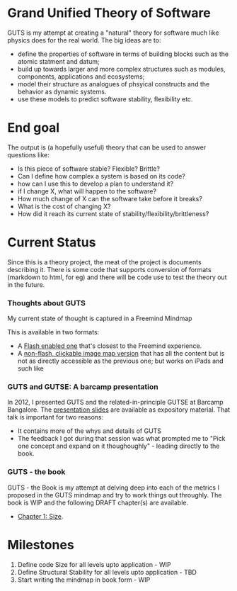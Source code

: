 Grand Unified Theory of Software
================================

GUTS is my attempt at creating a "natural" theory for software much like physics does for the real world. The big ideas are to:

- define the properties of software in terms of building blocks such as the atomic statment and datum;
- build up towards larger and more complex structures such as modules, components, applications and ecosystems; 
- model their structure as analogues of phsyical constructs and the behavior as dynamic systems.
- use these models to predict software stability, flexibility etc.

End goal
========

The output is (a hopefully useful) theory that can be used to answer questions like:


- Is this piece of software stable? Flexible? Brittle?
- Can I define how complex a system is based on its code?
- how can I use this to develop a plan to understand it?
- if I change X, what will happen to the software?
- How much change of X can the software take before it breaks?
- What is the cost of changing X?
- How did it reach its current state of stability/flexibility/brittleness?


Current Status
==============

Since this is a theory project, the meat of the project is documents describing it. There is some code that supports conversion of formats (markdown to html, for eg) and there will be code use to test the theory out in the future.

### Thoughts about GUTS

My current state of thought is captured in a Freemind Mindmap

This is available in two formats:

- A [Flash enabled one](http://vinodkd.github.com/guts/out/full/guts.html) that's closest to the Freemind experience.
- A [non-flash, clickable image map version](http://vinodkd.github.com/guts/out/basic/guts.html) that has all the content but is not as directly accessible as the previous one; but works on iPads and such like

### GUTS and GUTSE: A barcamp presentation

In 2012, I presented GUTS and the related-in-principle GUTSE at Barcamp Bangalore. The [presentation slides](https://github.com/vinodkd/bcb12) are available as expository material. That talk is important for two reasons:

* It contains more of the whys and details of GUTS
* The feedback I got during that session was what prompted me to "Pick one concept and expand on it thoughoughly" - leading directly to the book.

### GUTS - the book

GUTS - the Book is my attempt at delving deep into each of the metrics I proposed in the GUTS mindmap and try to work things out throughly. The book is WIP and the following DRAFT chapter(s) are available.

* [Chapter 1: Size](http://vinodkd.github.com/guts/book/01_size.html).


Milestones
==========
1. Define code Size for all levels upto application - WIP
2. Define Structural Stability for all levels upto application - TBD
3. Start writing the mindmap in book form - WIP

